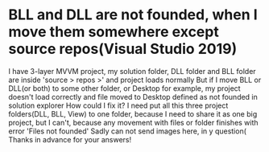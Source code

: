 
# BLL and DLL are not founded, when I move them somewhere except source repos(Visual Studio 2019)

I have 3-layer MVVM project, my solution folder, DLL folder and BLL folder are inside 'source > repos >' and project loads normally
But if I move BLL or DLL(or both) to some other folder, or Desktop for example, my project doesn't load correctly and file moved to Desktop defined as not founded in solution explorer
How could I fix it? I need put all this three project folders(DLL, BLL, View) to one folder, because I need to share it as one big project, but I can't, because any movement with files or folder finishes with error 'Files not founded'
Sadly can not send images here, in y question(
Thanks in advance for your answers!

        